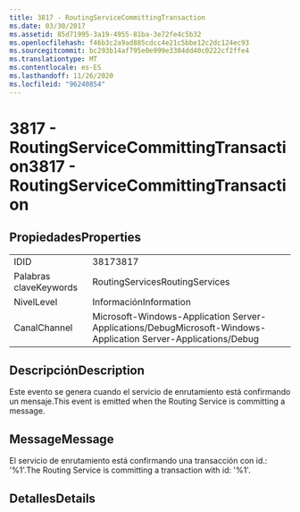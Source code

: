 ```yaml
---
title: 3817 - RoutingServiceCommittingTransaction
ms.date: 03/30/2017
ms.assetid: 85d71995-3a19-4955-81ba-3e72fe4c5b32
ms.openlocfilehash: f46b3c2a9ad885cdcc4e21c5bbe12c2dc124ec93
ms.sourcegitcommit: bc293b14af795e0e999e3304dd40c0222cf2ffe4
ms.translationtype: MT
ms.contentlocale: es-ES
ms.lasthandoff: 11/26/2020
ms.locfileid: "96240854"
---
```

# <a name="3817---routingservicecommittingtransaction"></a><span data-ttu-id="ff3ec-102">3817 - RoutingServiceCommittingTransaction</span><span class="sxs-lookup"><span data-stu-id="ff3ec-102">3817 - RoutingServiceCommittingTransaction</span></span>

## <a name="properties"></a><span data-ttu-id="ff3ec-103">Propiedades</span><span class="sxs-lookup"><span data-stu-id="ff3ec-103">Properties</span></span>  
  
|||  
|-|-|  
|<span data-ttu-id="ff3ec-104">ID</span><span class="sxs-lookup"><span data-stu-id="ff3ec-104">ID</span></span>|<span data-ttu-id="ff3ec-105">3817</span><span class="sxs-lookup"><span data-stu-id="ff3ec-105">3817</span></span>|  
|<span data-ttu-id="ff3ec-106">Palabras clave</span><span class="sxs-lookup"><span data-stu-id="ff3ec-106">Keywords</span></span>|<span data-ttu-id="ff3ec-107">RoutingServices</span><span class="sxs-lookup"><span data-stu-id="ff3ec-107">RoutingServices</span></span>|  
|<span data-ttu-id="ff3ec-108">Nivel</span><span class="sxs-lookup"><span data-stu-id="ff3ec-108">Level</span></span>|<span data-ttu-id="ff3ec-109">Información</span><span class="sxs-lookup"><span data-stu-id="ff3ec-109">Information</span></span>|  
|<span data-ttu-id="ff3ec-110">Canal</span><span class="sxs-lookup"><span data-stu-id="ff3ec-110">Channel</span></span>|<span data-ttu-id="ff3ec-111">Microsoft-Windows-Application Server-Applications/Debug</span><span class="sxs-lookup"><span data-stu-id="ff3ec-111">Microsoft-Windows-Application Server-Applications/Debug</span></span>|  
  
## <a name="description"></a><span data-ttu-id="ff3ec-112">Descripción</span><span class="sxs-lookup"><span data-stu-id="ff3ec-112">Description</span></span>  

 <span data-ttu-id="ff3ec-113">Este evento se genera cuando el servicio de enrutamiento está confirmando un mensaje.</span><span class="sxs-lookup"><span data-stu-id="ff3ec-113">This event is emitted when the Routing Service is committing a message.</span></span>  
  
## <a name="message"></a><span data-ttu-id="ff3ec-114">Message</span><span class="sxs-lookup"><span data-stu-id="ff3ec-114">Message</span></span>  

 <span data-ttu-id="ff3ec-115">El servicio de enrutamiento está confirmando una transacción con id.: '%1'.</span><span class="sxs-lookup"><span data-stu-id="ff3ec-115">The Routing Service is committing a transaction with id: '%1'.</span></span>  
  
## <a name="details"></a><span data-ttu-id="ff3ec-116">Detalles</span><span class="sxs-lookup"><span data-stu-id="ff3ec-116">Details</span></span>
